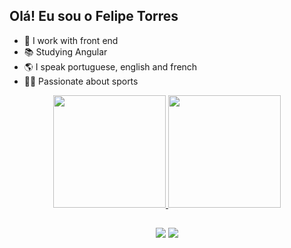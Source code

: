 ## Olá! Eu sou o Felipe Torres

- 💼 I work with front end
- 📚 Studying Angular
- 🌎 I speak portuguese, english and french
- 🏄‍♀️ Passionate about sports

<div align="center">
  <a href="https://github.com/FelipeTC06">
  <img height="180em" src="https://github-readme-stats.vercel.app/api?username=FelipeTC06&theme=chartreuse-dark&include_all_commits=true&(https://github.com/FelipeTC06/github-readme-stats)"
/>
  <img height="180em" src="https://github-readme-stats.vercel.app/api/top-langs/?username=FelipeTC06&theme=chartreuse-dark&layout=compact&(https://github.com/FelipeTC06/github-readme-stats)"/>
</div>
  
   ##
 
<div align="center"> 
  <a href = "mailto:felipe.t.cresto@gmail.com"><img src="https://img.shields.io/badge/-Gmail-%23333?style=for-the-badge&logo=gmail&logoColor=white" target="_blank"></a>
  <a href="https://www.linkedin.com/in/felipe-torres-cresto/" target="_blank"><img src="https://img.shields.io/badge/-LinkedIn-%230077B5?style=for-the-badge&logo=linkedin&logoColor=white" target="_blank"></a> 
  </div>
  
  
